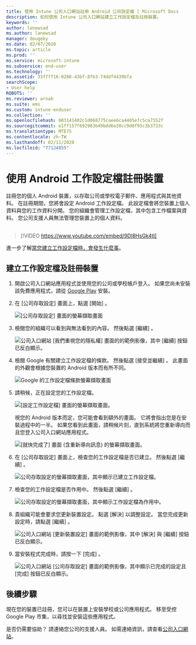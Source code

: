 ```yaml
---
title: 使用 Intune 公司入口網站註冊 Android 公司設定檔 | Microsoft Docs
description: 如何使用 Intune 公司入口網站建立工作設定檔及註冊裝置。
keywords: ''
author: lenewsad
ms.author: lanewsad
manager: dougeby
ms.date: 02/07/2020
ms.topic: article
ms.prod: ''
ms.service: microsoft-intune
ms.subservice: end-user
ms.technology: ''
ms.assetid: 33ffff16-0280-43bf-87b3-74ddf4439bfa
searchScope:
- User help
ROBOTS: ''
ms.reviewer: arnab
ms.suite: ems
ms.custom: intune-enduser
ms.collection: ''
ms.openlocfilehash: 003141402c1d068775caee6ca4405efc5ca7552f
ms.sourcegitcommit: e1ff157f692983b49bdd6e20cc9d0f93c3b3733c
ms.translationtype: MTE75
ms.contentlocale: zh-TW
ms.lasthandoff: 02/11/2020
ms.locfileid: "77124855"
---
```

# <a name="enroll-device-with-android-work-profile"></a>使用 Android 工作設定檔註冊裝置

註冊您的個人 Android 裝置，以存取公司或學校電子郵件、應用程式與其他資料。 在註冊期間，您將會設定 Android 工作設定檔。 此設定檔會將您裝置上個人資料與您的工作資料分開。 您的組織會管理工作設定檔，其中包含工作檔案與資料。 您公司支援人員無法管理您裝置上的個人資料。  
</br>
> [!VIDEO https://www.youtube.com/embed/9Dl8HsGk4tI]

進一步了解[當您建立工作設定檔時，會發生什麼事](what-happens-when-you-create-a-work-profile-android.md)。

## <a name="create-work-profile-and-enroll-device"></a>建立工作設定檔及註冊裝置

1. 開啟公司入口網站應用程式並使用您的公司或學校帳戶登入。 如果您尚未安裝該免費應用程式，請從 [Google Play](https://play.google.com/store/apps/details?id=com.microsoft.windowsintune.companyportal) 安裝。  

2. 在 [公司存取設定]  畫面上，點選 [開始]  。  

    ![[公司存取設定] 畫面的螢幕擷取畫面](./media/access-setup-work-profile-1911.png)  

3. 檢閱您的組織可以看到與無法看到的內容。 然後點選 [繼續]  。 

    ![公司入口網站 [我們重視您的隱私權] 畫面的的範例影像，其中 [繼續] 按鈕已反白顯示。](./media/android-privacy-screen-1911.png)  

4. 檢閱 Google 有關建立工作設定檔的條款。 然後點選 [接受並繼續]  。 此畫面的外觀會根據您裝置的 Android 版本而有所不同。 

    ![Google 的工作設定檔條款螢幕擷取畫面](./media/android-wp-05-1908.png)  

5. 請稍候，正在設定您的工作設定檔。  

    ![[設定工作設定檔] 畫面的螢幕擷取畫面。](./media/android-wp-05a-1908.png)  

   視您的 Android 版本而定，您可能會看到額外的畫面。 它將會指出您是在安裝過程中的一半。 如果您看到此畫面，請稍候片刻，直到系統將您重新導向而且您登入公司入口網站應用程式。  

    ![[就快完成了] 畫面 (含重新導向訊息) 的螢幕擷取畫面。](./media/android-wp-05b-1908.png)  

6. 在 [公司存取設定]  畫面上，檢查您的工作設定檔是否已建立。 然後點選 [繼續]  。  

    ![公司存取設定的螢幕擷取畫面，其中顯示已建立工作設定檔。](./media/work-profile-complete-1911.png)  

7. 檢查您的工作設定檔是否作用中。 然後點選 [繼續]  。 

    ![公司存取設定的螢幕擷取畫面，其中顯示工作設定檔為作用中。](./media/work-profile-active-1911.png)  

8. 貴組織可能會要求您更新裝置設定。 點選 [解決]  以調整設定。 當您完成更新設定時，請點選 [繼續]  。    

    ![公司入口網站 [更新裝置設定] 畫面的範例影像，其中 [解決] 與 [繼續] 按鈕已反白顯示。](./media/resolve-settings-1911.png) 


9. 當安裝程式完成時，請按一下 [完成]  。  

    ![公司入口網站 [公司存取設定] 畫面的範例影像，其中顯示已完成的設定且 [完成] 按鈕已反白顯示。](./media/work-profile-done-1911.png)  


## <a name="next-steps"></a>後續步驟  

現在您的裝置已註冊，您可以在裝置上安裝學校或公司應用程式。 移至受控 Google Play 市集，以尋找並安裝這些應用程式。 

是否仍需要協助？ 請連絡您公司的支援人員。 如需連絡資訊，請查看[公司入口網站](https://go.microsoft.com/fwlink/?linkid=2010980)。
